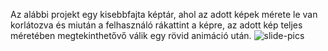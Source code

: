 Az alábbi projekt egy kisebbfajta képtár, ahol az adott képek mérete le van korlátozva és miután a felhasználó rákattint a képre, az adott kép teljes méretében megtekinthetővő válik egy rövid animáció után.
![slide-pics](https://user-images.githubusercontent.com/83311852/121885350-5a1fb700-cd14-11eb-82f5-11a81e5cfc01.gif)
